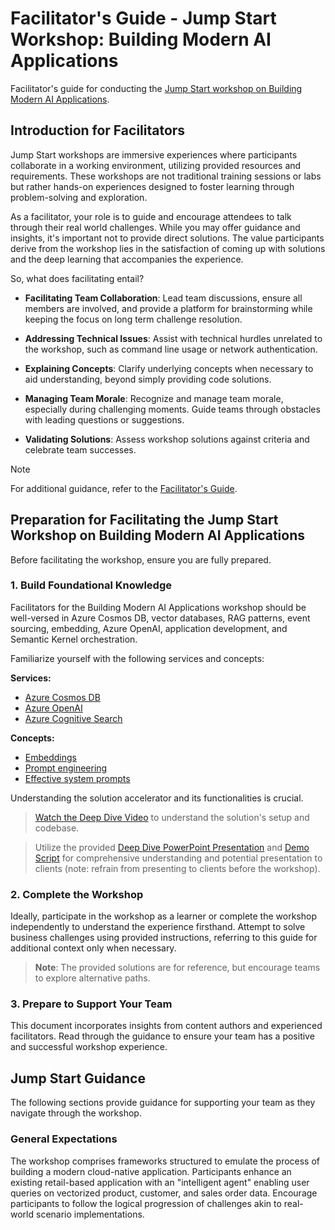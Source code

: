 # Facilitator's Guide - Jump Start Workshop: Building Modern AI Applications

Facilitator's guide for conducting the [Jump Start workshop on Building Modern AI Applications](https://github.com/Capgemini/Jump-Start-Build-Modern-AI-Apps).

## Introduction for Facilitators

Jump Start workshops are immersive experiences where participants collaborate in a working environment, utilizing provided resources and requirements. These workshops are not traditional training sessions or labs but rather hands-on experiences designed to foster learning through problem-solving and exploration.

As a facilitator, your role is to guide and encourage attendees to talk through their real world challenges. While you may offer guidance and insights, it's important not to provide direct solutions. The value participants derive from the workshop lies in the satisfaction of coming up with solutions and the deep learning that accompanies the experience.

So, what does facilitating entail?

- **Facilitating Team Collaboration**: Lead team discussions, ensure all members are involved, and provide a platform for brainstorming while keeping the focus on long term challenge resolution.

- **Addressing Technical Issues**: Assist with technical hurdles unrelated to the workshop, such as command line usage or network authentication.

- **Explaining Concepts**: Clarify underlying concepts when necessary to aid understanding, beyond simply providing code solutions.

- **Managing Team Morale**: Recognize and manage team morale, especially during challenging moments. Guide teams through obstacles with leading questions or suggestions.

- **Validating Solutions**: Assess workshop solutions against criteria and celebrate team successes.

> [!NOTE]
> For additional guidance, refer to the [Facilitator's Guide](/facilitator-guide/README.md).

## Preparation for Facilitating the Jump Start Workshop on Building Modern AI Applications

Before facilitating the workshop, ensure you are fully prepared.

### 1. Build Foundational Knowledge

Facilitators for the Building Modern AI Applications workshop should be well-versed in Azure Cosmos DB, vector databases, RAG patterns, event sourcing, embedding, Azure OpenAI, application development, and Semantic Kernel orchestration.

Familiarize yourself with the following services and concepts:

**Services:**
- [Azure Cosmos DB](https://learn.microsoft.com/azure/cosmos-db/)
- [Azure OpenAI](https://learn.microsoft.com/azure/cognitive-services/openai/overview)
- [Azure Cognitive Search](https://learn.microsoft.com/azure/search/)

**Concepts:**
- [Embeddings](https://learn.microsoft.com/azure/cognitive-services/openai/concepts/understand-embeddings)
- [Prompt engineering](https://learn.microsoft.com/semantic-kernel/overview/)
- [Effective system prompts](https://learn.microsoft.com/azure/cognitive-services/openai/concepts/system-message)

Understanding the solution accelerator and its functionalities is crucial.

> [Watch the Deep Dive Video](https://aka.ms/vsaia.deepdive) to understand the solution's setup and codebase.

> Utilize the provided [Deep Dive PowerPoint Presentation](./deep-dive/Build_Modern_AI_Apps_Solution_Deep_Dive.pptx) and [Demo Script](./deep-dive/BuildModernAIAppsDeepDiveScript.docx) for comprehensive understanding and potential presentation to clients (note: refrain from presenting to clients before the workshop).

### 2. Complete the Workshop

Ideally, participate in the workshop as a learner or complete the workshop independently to understand the experience firsthand. Attempt to solve business challenges using provided instructions, referring to this guide for additional context only when necessary.

> **Note**: The provided solutions are for reference, but encourage teams to explore alternative paths.

### 3. Prepare to Support Your Team

This document incorporates insights from content authors and experienced facilitators. Read through the guidance to ensure your team has a positive and successful workshop experience.

## Jump Start Guidance

The following sections provide guidance for supporting your team as they navigate through the workshop.

### General Expectations

The workshop comprises frameworks structured to emulate the process of building a modern cloud-native application. Participants enhance an existing retail-based application with an "intelligent agent" enabling user queries on vectorized product, customer, and sales order data. Encourage participants to follow the logical progression of challenges akin to real-world scenario implementations.
